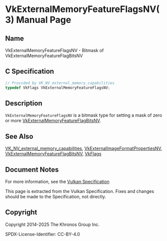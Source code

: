 # VkExternalMemoryFeatureFlagsNV(3) Manual Page

## Name

VkExternalMemoryFeatureFlagsNV - Bitmask of VkExternalMemoryFeatureFlagBitsNV



## [](#_c_specification)C Specification

```c++
// Provided by VK_NV_external_memory_capabilities
typedef VkFlags VkExternalMemoryFeatureFlagsNV;
```

## [](#_description)Description

`VkExternalMemoryFeatureFlagsNV` is a bitmask type for setting a mask of zero or more [VkExternalMemoryFeatureFlagBitsNV](https://registry.khronos.org/vulkan/specs/latest/man/html/VkExternalMemoryFeatureFlagBitsNV.html).

## [](#_see_also)See Also

[VK\_NV\_external\_memory\_capabilities](https://registry.khronos.org/vulkan/specs/latest/man/html/VK_NV_external_memory_capabilities.html), [VkExternalImageFormatPropertiesNV](https://registry.khronos.org/vulkan/specs/latest/man/html/VkExternalImageFormatPropertiesNV.html), [VkExternalMemoryFeatureFlagBitsNV](https://registry.khronos.org/vulkan/specs/latest/man/html/VkExternalMemoryFeatureFlagBitsNV.html), [VkFlags](https://registry.khronos.org/vulkan/specs/latest/man/html/VkFlags.html)

## [](#_document_notes)Document Notes

For more information, see the [Vulkan Specification](https://registry.khronos.org/vulkan/specs/latest/html/vkspec.html#VkExternalMemoryFeatureFlagsNV)

This page is extracted from the Vulkan Specification. Fixes and changes should be made to the Specification, not directly.

## [](#_copyright)Copyright

Copyright 2014-2025 The Khronos Group Inc.

SPDX-License-Identifier: CC-BY-4.0